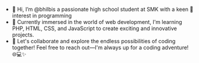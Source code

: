 - 👋 Hi, I’m @bhilbis a passionate high school student at SMK with a keen 👀 interest in programming 
- 🌱 Currently immersed in the world of web development, I'm learning PHP, HTML, CSS, and JavaScript to create exciting and innovative projects.
- 🚀 Let's collaborate and explore the endless possibilities of coding together! Feel free to reach out—I'm always up for a coding adventure! 🌐💻✨

<!---
bhilbis/bhilbis is a ✨ special ✨ repository because its `README.md` (this file) appears on your GitHub profile.
You can click the Preview link to take a look at your changes.
--->
